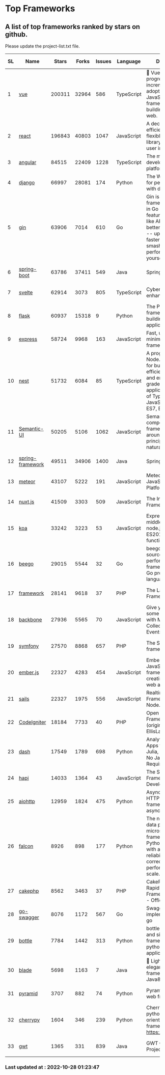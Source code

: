 # Top Frameworks
## A list of top frameworks ranked by stars on github.  
Please update the project-list.txt file.

| SL| Name  | Stars| Forks| Issues | Language | Description | Last Commit |
| --| ------| -----| ---- | ------ | -------- | ----------- | ----------- |
| 1 | [vue](https://github.com/vuejs/vue) | 200311 | 32964 | 586 | TypeScript | 🖖 Vue.js is a progressive, incrementally-adoptable JavaScript framework for building UI on the web. | 2022-10-19 04:45:59 |
| 2 | [react](https://github.com/facebook/react) | 196843 | 40803 | 1047 | JavaScript | A declarative, efficient, and flexible JavaScript library for building user interfaces. | 2022-10-27 21:52:53 |
| 3 | [angular](https://github.com/angular/angular) | 84515 | 22409 | 1228 | TypeScript | The modern web developer’s platform | 2022-10-27 16:03:15 |
| 4 | [django](https://github.com/django/django) | 66997 | 28081 | 174 | Python | The Web framework for perfectionists with deadlines. | 2022-10-27 07:23:34 |
| 5 | [gin](https://github.com/gin-gonic/gin) | 63906 | 7014 | 610 | Go | Gin is a HTTP web framework written in Go (Golang). It features a Martini-like API with much better performance -- up to 40 times faster. If you need smashing performance, get yourself some Gin. | 2022-10-19 16:49:19 |
| 6 | [spring-boot](https://github.com/spring-projects/spring-boot) | 63786 | 37411 | 549 | Java | Spring Boot | 2022-10-27 23:34:42 |
| 7 | [svelte](https://github.com/sveltejs/svelte) | 62914 | 3073 | 805 | TypeScript | Cybernetically enhanced web apps | 2022-10-27 15:09:18 |
| 8 | [flask](https://github.com/pallets/flask) | 60937 | 15318 | 9 | Python | The Python micro framework for building web applications. | 2022-10-05 03:09:06 |
| 9 | [express](https://github.com/expressjs/express) | 58724 | 9968 | 163 | JavaScript | Fast, unopinionated, minimalist web framework for node. | 2022-10-08 20:11:42 |
| 10 | [nest](https://github.com/nestjs/nest) | 51732 | 6084 | 85 | TypeScript | A progressive Node.js framework for building efficient, scalable, and enterprise-grade server-side applications on top of TypeScript & JavaScript (ES6, ES7, ES8) 🚀 | 2022-10-26 07:10:14 |
| 11 | [Semantic-UI](https://github.com/Semantic-Org/Semantic-UI) | 50205 | 5106 | 1062 | JavaScript | Semantic is a UI component framework based around useful principles from natural language. | 2022-10-06 20:02:37 |
| 12 | [spring-framework](https://github.com/spring-projects/spring-framework) | 49511 | 34906 | 1400 | Java | Spring Framework | 2022-10-27 13:19:44 |
| 13 | [meteor](https://github.com/meteor/meteor) | 43107 | 5222 | 191 | JavaScript | Meteor, the JavaScript App Platform | 2022-10-24 13:44:03 |
| 14 | [nuxt.js](https://github.com/nuxt/nuxt.js) | 41509 | 3303 | 509 | JavaScript | The Intuitive Vue(2) Framework | 2022-09-05 13:31:52 |
| 15 | [koa](https://github.com/koajs/koa) | 33242 | 3223 | 53 | JavaScript | Expressive middleware for node.js using ES2017 async functions | 2022-10-25 16:21:44 |
| 16 | [beego](https://github.com/beego/beego) | 29015 | 5544 | 32 | Go | beego is an open-source, high-performance web framework for the Go programming language. | 2022-09-14 08:37:19 |
| 17 | [framework](https://github.com/laravel/framework) | 28141 | 9618 | 37 | PHP | The Laravel Framework. | 2022-10-27 13:29:31 |
| 18 | [backbone](https://github.com/jashkenas/backbone) | 27936 | 5565 | 70 | JavaScript | Give your JS App some Backbone with Models, Views, Collections, and Events | 2022-08-23 08:30:45 |
| 19 | [symfony](https://github.com/symfony/symfony) | 27570 | 8868 | 657 | PHP | The Symfony PHP framework | 2022-10-27 06:51:29 |
| 20 | [ember.js](https://github.com/emberjs/ember.js) | 22327 | 4283 | 454 | JavaScript | Ember.js - A JavaScript framework for creating ambitious web applications | 2022-10-27 21:49:12 |
| 21 | [sails](https://github.com/balderdashy/sails) | 22327 | 1975 | 556 | JavaScript | Realtime MVC Framework for Node.js | 2022-09-02 20:00:35 |
| 22 | [CodeIgniter](https://github.com/bcit-ci/CodeIgniter) | 18184 | 7733 | 40 | PHP | Open Source PHP Framework (originally from EllisLab) | 2022-06-27 19:12:41 |
| 23 | [dash](https://github.com/plotly/dash) | 17549 | 1789 | 698 | Python | Analytical Web Apps for Python, R, Julia, and Jupyter. No JavaScript Required. | 2022-10-26 18:00:05 |
| 24 | [hapi](https://github.com/hapijs/hapi) | 14033 | 1364 | 43 | JavaScript | The Simple, Secure Framework Developers Trust | 2022-08-24 06:29:54 |
| 25 | [aiohttp](https://github.com/aio-libs/aiohttp) | 12959 | 1824 | 475 | Python | Asynchronous HTTP client/server framework for asyncio and Python | 2022-10-22 23:01:23 |
| 26 | [falcon](https://github.com/falconry/falcon) | 8926 | 898 | 177 | Python | The no-magic web data plane API and microservices framework for Python developers, with a focus on reliability, correctness, and performance at scale. | 2022-10-28 00:45:41 |
| 27 | [cakephp](https://github.com/cakephp/cakephp) | 8562 | 3463 | 37 | PHP | CakePHP: The Rapid Development Framework for PHP - Official Repository | 2022-10-23 15:00:42 |
| 28 | [go-swagger](https://github.com/go-swagger/go-swagger) | 8076 | 1172 | 567 | Go | Swagger 2.0 implementation for go | 2022-10-06 03:55:56 |
| 29 | [bottle](https://github.com/bottlepy/bottle) | 7784 | 1442 | 313 | Python | bottle.py is a fast and simple micro-framework for python web-applications. | 2022-09-05 15:24:52 |
| 30 | [blade](https://github.com/lets-blade/blade) | 5698 | 1163 | 7 | Java | :rocket: Lightning fast and elegant mvc framework for Java8 | 2022-05-10 12:38:06 |
| 31 | [pyramid](https://github.com/Pylons/pyramid) | 3707 | 882 | 74 | Python | Pyramid - A Python web framework | 2022-09-29 23:22:56 |
| 32 | [cherrypy](https://github.com/cherrypy/cherrypy) | 1604 | 346 | 239 | Python | CherryPy is a pythonic, object-oriented HTTP framework.      https://cherrypy.dev | 2022-07-17 20:36:25 |
| 33 | [gwt](https://github.com/gwtproject/gwt) | 1365 | 331 | 839 | Java | GWT Open Source Project | 2022-07-26 22:23:28 |

### Last updated at : 2022-10-28 01:23:47
